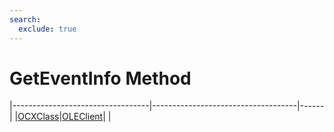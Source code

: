 ```yaml
---
search:
  exclude: true
---
```


<h1 class="heading"><span class="name">GetEventInfo Method</span></h1>

|----------------------------------|------------------------------------|------|
|[OCXClass](../objects/ocxclass.md)|[OLEClient](../objects/oleclient.md)|&nbsp;|
